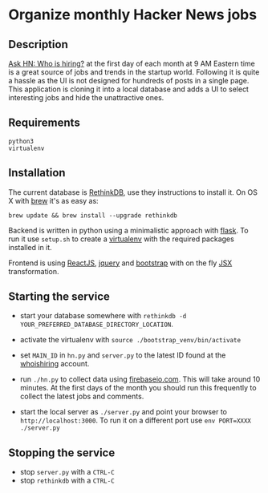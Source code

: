 Organize monthly Hacker News jobs
==

Description
--

[Ask HN: Who is hiring?](https://news.ycombinator.com/item?id=8252715) at the first day of each month at 9 AM Eastern time is a great source of jobs and trends in the startup world. Following it is quite a hassle as the UI is not designed for hundreds of posts in a single page. This application is cloning it into a local database and adds a UI to select interesting jobs and hide the unattractive ones.

Requirements
---

    python3
    virtualenv

Installation
---

The current database is [RethinkDB](http://rethinkdb.com/docs/install/), use they instructions to install it. On OS X with [brew](http://brew.sh/) it's as easy as:

    brew update && brew install --upgrade rethinkdb

Backend is written in python using a minimalistic approach with [flask](http://flask.pocoo.org/). To run it use `setup.sh` to create a [virtualenv](http://docs.python-guide.org/en/latest/dev/virtualenvs/) with the required packages installed in it.

Frontend is using [ReactJS](https://facebook.github.io/react/), [jquery](http://jquery.com) and [bootstrap](http://getbootstrap.com/) with on the fly [JSX](http://facebook.github.io/jsx/) transformation.

Starting the service
---

* start your database somewhere with `rethinkdb -d YOUR_PREFERRED_DATABASE_DIRECTORY_LOCATION`.

* activate the virtualenv with `source ./bootstrap_venv/bin/activate`

* set `MAIN_ID` in `hn.py` and `server.py` to the latest ID found at the [whoishiring](https://news.ycombinator.com/submitted?id=whoishiring) account.

* run `./hn.py` to collect data using [firebaseio.com](http://hacker-news.firebaseio.com). This will take around 10 minutes. At the first days of the month you should run this frequently to collect the latest jobs and comments.

* start the local server as `./server.py` and point your browser to `http://localhost:3000`. To run it on a different port use `env PORT=XXXX ./server.py`

Stopping the service
--

* stop `server.py` with a `CTRL-C`
* stop `rethinkdb` with a `CTRL-C`
